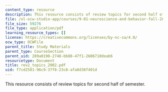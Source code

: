 ```yaml
---
content_type: resource
description: This resource consists of review topics for second half of semester.
file: /ol-ocw-studio-app/courses/9-01-neuroscience-and-behavior-fall-2003/f7cd250196c937f823c8afa8d38f491d_rev2_topics_2002.pdf
file_size: 59276
file_type: application/pdf
learning_resource_types: []
license: https://creativecommons.org/licenses/by-nc-sa/4.0/
ocw_type: OCWFile
parent_title: Study Materials
parent_type: CourseSection
parent_uid: 289a0198-2748-bb88-47f1-2606710deab6
resourcetype: Document
title: rev2_topics_2002.pdf
uid: f7cd2501-96c9-37f8-23c8-afa8d38f491d
---
```

This resource consists of review topics for second half of semester.